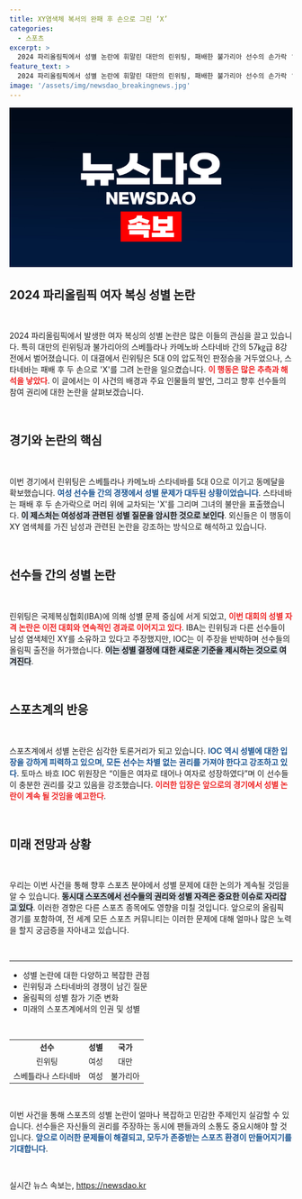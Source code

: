 ```yaml
---
title: XY염색체 복서의 완패 후 손으로 그린 ‘X’
categories:
  - 스포츠
excerpt: >
  2024 파리올림픽에서 성별 논란에 휘말린 대만의 린위팅, 패배한 불가리아 선수의 손가락 ‘X’ 제스처가 큰 화제를 모으고 있다. 이번 사건은 복싱 경기의 공정성에 대한 논란을 부각시키며, IOC의 입장과 맞물려 새로운 질문을 던지고 있다.
feature_text: >
  2024 파리올림픽에서 성별 논란에 휘말린 대만의 린위팅, 패배한 불가리아 선수의 손가락 ‘X’ 제스처가 큰 화제를 모으고 있다. 이번 사건은 복싱 경기의 공정성에 대한 논란을 부각시키며, IOC의 입장과 맞물려 새로운 질문을 던지고 있다.
image: '/assets/img/newsdao_breakingnews.jpg'
---
```


<p><img src="/assets/img/newsdao_breakingnews.jpg" alt="ranknews 속보" /></p>

<h2 data-ke-size="size26">2024 파리올림픽 여자 복싱 성별 논란</h2>

<p data-ke-size="size16">&nbsp;</p>

<p data-ke-size="size16">2024 파리올림픽에서 발생한 여자 복싱의 성별 논란은 많은 이들의 관심을 끌고 있습니다. 특히 대만의 린위팅과 불가리아의 스베틀라나 카메노바 스타네바 간의 57㎏급 8강전에서 벌어졌습니다. 이 대결에서 린위팅은 5대 0의 압도적인 판정승을 거두었으나, 스타네바는 패배 후 두 손으로 'X'를 그려 논란을 일으켰습니다. <b><span style="color: #ee2323;">이 행동은 많은 추측과 해석을 낳았다</span></b>. 이 글에서는 이 사건의 배경과 주요 인물들의 발언, 그리고 향후 선수들의 참여 권리에 대한 논란을 살펴보겠습니다.</p>

<p data-ke-size="size16">&nbsp;</p>

<h2 data-ke-size="size26">경기와 논란의 핵심</h2>

<p data-ke-size="size16">&nbsp;</p>

<p data-ke-size="size16">이번 경기에서 린위팅은 스베틀라나 카메노바 스타네바를 5대 0으로 이기고 동메달을 확보했습니다. <b><span style="color: #1a5490;">여성 선수들 간의 경쟁에서 성별 문제가 대두된 상황이었습니다</span></b>. 스타네바는 패배 후 두 손가락으로 머리 위에 교차되는 'X'를 그리며 그녀의 불만을 표출했습니다. <b><span style="background-color: #21538527;">이 제스처는 여성성과 관련된 성별 질문을 암시한 것으로 보인다</span></b>. 외신들은 이 행동이 XY 염색체를 가진 남성과 관련된 논란을 강조하는 방식으로 해석하고 있습니다.</p>

<p data-ke-size="size16">&nbsp;</p>

<h2 data-ke-size="size26">선수들 간의 성별 논란</h2>

<p data-ke-size="size16">&nbsp;</p>

<p data-ke-size="size16">린위팅은 국제복싱협회(IBA)에 의해 성별 문제 중심에 서게 되었고, <b><span style="color: #ee2323;">이번 대회의 성별 자격 논란은 이전 대회와 연속적인 경과로 이어지고 있다</span></b>. IBA는 린위팅과 다른 선수들이 남성 염색체인 XY를 소유하고 있다고 주장했지만, IOC는 이 주장을 반박하며 선수들의 올림픽 출전을 허가했습니다. <b><span style="background-color: #21538527;">이는 성별 결정에 대한 새로운 기준을 제시하는 것으로 여겨진다</span></b>.</p>

<p data-ke-size="size16">&nbsp;</p>

<h2 data-ke-size="size26">스포츠계의 반응</h2>

<p data-ke-size="size16">&nbsp;</p>

<p data-ke-size="size16">스포츠계에서 성별 논란은 심각한 토론거리가 되고 있습니다. <b><span style="color: #1a5490;">IOC 역시 성별에 대한 입장을 강하게 피력하고 있으며, 모든 선수는 차별 없는 권리를 가져야 한다고 강조하고 있다</span></b>. 토마스 바흐 IOC 위원장은 “이들은 여자로 태어나 여자로 성장하였다”며 이 선수들이 충분한 권리를 갖고 있음을 강조했습니다. <b><span style="color: #ee2323;">이러한 입장은 앞으로의 경기에서 성별 논란이 계속 될 것임을 예고한다</span></b>.</p>

<p data-ke-size="size16">&nbsp;</p>

<h2 data-ke-size="size26">미래 전망과 상황</h2>

<p data-ke-size="size16">&nbsp;</p>

<p data-ke-size="size16">우리는 이번 사건을 통해 향후 스포츠 분야에서 성별 문제에 대한 논의가 계속될 것임을 알 수 있습니다. <b><span style="background-color: #21538527;">동시대 스포츠에서 선수들의 권리와 성별 자격은 중요한 이슈로 자리잡고 있다</span></b>. 이러한 경향은 다른 스포츠 종목에도 영향을 미칠 것입니다. 앞으로의 올림픽 경기를 포함하여, 전 세계 모든 스포츠 커뮤니티는 이러한 문제에 대해 얼마나 많은 노력을 할지 궁금증을 자아내고 있습니다.</p>

<p data-ke-size="size16">&nbsp;</p>

<hr>

<ul>
  <li>성별 논란에 대한 다양하고 복잡한 관점</li>
  <li>린위팅과 스타네바의 경쟁이 남긴 질문</li>
  <li>올림픽의 성별 참가 기준 변화</li>
  <li>미래의 스포츠계에서의 인권 및 성별</li>
</ul>

<p data-ke-size="size16">&nbsp;</p>

<table>
  <tr>
    <td style="text-align: center; height: 17px;"><b>선수</b></td>
    <td style="text-align: center; height: 17px;"><b>성별</b></td>
    <td style="text-align: center; height: 17px;"><b>국가</b></td>
  </tr>
  <tr>
    <td style="text-align: center; height: 17px;">린위팅</td>
    <td style="text-align: center; height: 17px;">여성</td>
    <td style="text-align: center; height: 17px;">대만</td>
  </tr>
  <tr>
    <td style="text-align: center; height: 17px;">스베틀라나 스타네바</td>
    <td style="text-align: center; height: 17px;">여성</td>
    <td style="text-align: center; height: 17px;">불가리아</td>
  </tr>
</table>

<p data-ke-size="size16">&nbsp;</p>

<p data-ke-size="size16">이번 사건을 통해 스포츠의 성별 논란이 얼마나 복잡하고 민감한 주제인지 실감할 수 있습니다. 선수들은 자신들의 권리를 주장하는 동시에 팬들과의 소통도 중요시해야 할 것입니다. <b><span style="color: #1a5490;">앞으로 이러한 문제들이 해결되고, 모두가 존중받는 스포츠 환경이 만들어지기를 기대합니다</span></b>.</p>

<p data-ke-size="size16">&nbsp;</p>
실시간 뉴스 속보는, <a href="https://newsdao.kr" rel="dofollow">https://newsdao.kr</a>


